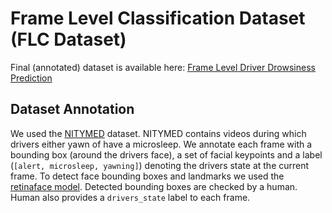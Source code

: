 # Frame Level Classification Dataset (FLC Dataset)

Final (annotated) dataset is available here: [Frame Level Driver Drowsiness Prediction](https://www.kaggle.com/datasets/matjazmuc/frame-level-driver-drowsiness-detection)

## Dataset Annotation

We used the  [NITYMED](https://datasets.esdalab.ece.uop.gr/download-files/) dataset. NITYMED contains videos during which drivers either yawn of have a microsleep. We annotate each frame with a bounding box (around the drivers face), a set of facial keypoints and a label (`[alert, microsleep, yawning]`) denoting the drivers state at the current frame. To detect face bounding boxes and landmarks we used the [retinaface model](https://github.com/serengil/retinaface). Detected bounding boxes are checked by a human. Human also provides a `drivers_state` label to each frame.